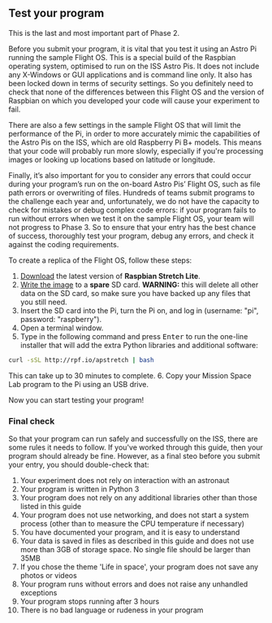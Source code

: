 ## Test your program

This is the last and most important part of Phase 2.

Before you submit your program, it is vital that you test it using an Astro Pi running the sample Flight OS. This is a special build of the Raspbian operating system, optimised to run on the ISS Astro Pis. It does not include any X-Windows or GUI applications and is command line only. It also has been locked down in terms of security settings. So you definitely need to check that none of the differences between this Flight OS and the version of Raspbian on which you developed your code will cause your experiment to fail.

There are also a few settings in the sample Flight OS that will limit the performance of the Pi, in order to more accurately mimic the capabilities of the Astro Pis on the ISS, which are old Raspberry Pi B+ models. This means that your code will probably run more slowly, especially if you're processing images or looking up locations based on latitude or longitude.

Finally, it’s also important for you to consider any errors that could occur during your program’s run on the on-board Astro Pis’ Flight OS, such as file path errors or overwriting of files. Hundreds of teams submit programs to the challenge each year and, unfortunately, we do not have the capacity to check for mistakes or debug complex code errors: if your program fails to run without errors when we test it on the sample Flight OS, your team will not progress to Phase 3. So to ensure that your entry has the best chance of success, thoroughly test your program, debug any errors, and check it against the coding requirements.

To create a replica of the Flight OS, follow these steps:

1. [Download](https://www.raspberrypi.org/downloads/raspbian/) the latest version of **Raspbian Stretch Lite**.
2. [Write the image](https://www.raspberrypi.org/documentation/installation/installing-images/) to a **spare** SD card. **WARNING:** this will delete all other data on the SD card, so make sure you have backed up any files that you still need.
3. Insert the SD card into the Pi, turn the Pi on, and log in (username: "pi", password: "raspberry").
4. Open a terminal window.
5. Type in the following command and press <kbd>Enter</kbd> to run the one-line installer that will add the extra Python libraries and additional software:
```bash
curl -sSL http://rpf.io/apstretch | bash
```
This can take up to 30 minutes to complete.
6. Copy your Mission Space Lab program to the Pi using an USB drive.

Now you can start testing your program!

### Final check

So that your program can run safely and successfully on the ISS, there are some rules it needs to follow. If you've worked through this guide, then your program should already be fine. However, as a final steo before you submit your entry, you should double-check that:

1. Your experiment does not rely on interaction with an astronaut
1. Your program is written in Python 3
1. Your program does not rely on any additional libraries other than those listed in this guide
1. Your program  does not use networking, and does not start a system process (other than to measure the CPU temperature if necessary)
1. You have documented your program, and it is easy to understand
1. Your data is saved in files as described in this guide and does not use more than 3GB of storage space. No single file should be larger than 35MB
1. If you chose the theme 'Life in space', your program does not save any photos or videos
1. Your program runs without errors and does not raise any unhandled exceptions
1. Your program stops running after 3 hours
1. There is no bad language or rudeness in your program
